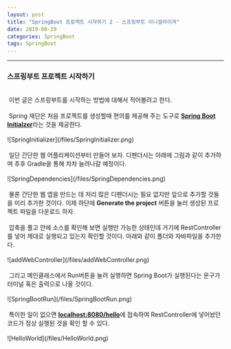 ```yaml
---
layout: post
title: "SpringBoot 프로젝트 시작하기 2 - 스프링부트 이니셜라이져"
date: 2019-08-29
categories: SpringBoot
tags: SpringBoot
---
```

<hr class="divider">
<h3>스프링부트 프로젝트 시작하기</h3>
<br>
&nbsp;이번 글은 스프링부트를 시작하는 방법에 대해서 적어볼려고 한다. 
<br><br>
&nbsp;Spring 재단은 처음 프로젝트를 생성할때 편의를 제공해 주는 도구로 <b><a href="https://start.spring.io/">Spring Boot Initialzer</a></b>라는 것을 제공한다. 
<br><br>
![SpringInitializer](/files/SpringInitializer.png)
<br><br>
&nbsp;일단 간단한 웹 어플리케이션부터 만들어 보자. 디펜더시는 아래에 그림과 같이 추가하며 추후 Gradle을 통해 차차 늘려나갈 예정이다.
<br><br>
![SpringDependencies](/files/SpringDependencies.png)
<br><br>
&nbsp;물론 간단한 웹 앱을 만드는 데 저리 많은 디펜더시는 필요 없지만 앞으로 추가할 것들을 미리 추가한 것이다. 이제 하단에 <b>Generate the project</b> 버튼을 눌러 생성된 프로젝트 파일을 다운로드 하자. 
<br><br>
&nbsp;압축을 풀고 안에 소스를 확인해 보면 실행만 가능한 상태인데 거기에 RestController를 넣어 제대로 실행되고 있는지 확인할 것이다. 아래와 같이 폴더와 자바파일을 추가한다.
<br><br>
![addWebController](/files/addWebController.png)
<br><br>
&nbsp;그리고 메인클래스에서 Run버튼을 눌려 실행하면 Spring Boot가 실행된다는 문구가 터미널 혹은 출력으로 나올 것이다.
<br><br>
![SpringBootRun](/files/SpringBootRun.png)
<br><br>
&nbsp;특이한 일이 없으면 <b><a href="http://localhost:8080/hello">localhost:8080/hello</a></b>에 접속하여 RestController에 넣어놨던 코드가 정상 실행된 것을 확인 할 수 있다.
<br><br>
![HelloWorld](/files/HelloWorld.png)
<br><br>

